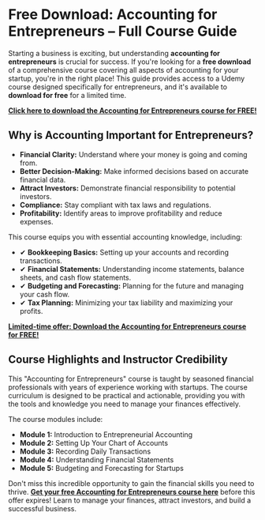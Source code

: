 # Free Download: Accounting for Entrepreneurs – Full Course Guide

Starting a business is exciting, but understanding **accounting for entrepreneurs** is crucial for success. If you're looking for a **free download** of a comprehensive course covering all aspects of accounting for your startup, you're in the right place! This guide provides access to a Udemy course designed specifically for entrepreneurs, and it's available to **download for free** for a limited time.

[**Click here to download the Accounting for Entrepreneurs course for FREE!**](https://udemywork.com/accounting-for-entrepreneurs)

## Why is Accounting Important for Entrepreneurs?

*   **Financial Clarity:** Understand where your money is going and coming from.
*   **Better Decision-Making:** Make informed decisions based on accurate financial data.
*   **Attract Investors:** Demonstrate financial responsibility to potential investors.
*   **Compliance:** Stay compliant with tax laws and regulations.
*   **Profitability:** Identify areas to improve profitability and reduce expenses.

This course equips you with essential accounting knowledge, including:

*   ✔ **Bookkeeping Basics:** Setting up your accounts and recording transactions.
*   ✔ **Financial Statements:** Understanding income statements, balance sheets, and cash flow statements.
*   ✔ **Budgeting and Forecasting:** Planning for the future and managing your cash flow.
*   ✔ **Tax Planning:** Minimizing your tax liability and maximizing your profits.

[**Limited-time offer: Download the Accounting for Entrepreneurs course for FREE!**](https://udemywork.com/accounting-for-entrepreneurs)

## Course Highlights and Instructor Credibility

This "Accounting for Entrepreneurs" course is taught by seasoned financial professionals with years of experience working with startups. The course curriculum is designed to be practical and actionable, providing you with the tools and knowledge you need to manage your finances effectively.

The course modules include:

*   **Module 1:** Introduction to Entrepreneurial Accounting
*   **Module 2:** Setting Up Your Chart of Accounts
*   **Module 3:** Recording Daily Transactions
*   **Module 4:** Understanding Financial Statements
*   **Module 5:** Budgeting and Forecasting for Startups

Don't miss this incredible opportunity to gain the financial skills you need to thrive. **[Get your free Accounting for Entrepreneurs course here](https://udemywork.com/accounting-for-entrepreneurs)** before this offer expires! Learn to manage your finances, attract investors, and build a successful business.
